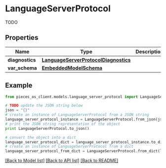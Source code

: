 # LanguageServerProtocol

TODO

## Properties
Name | Type | Description | Notes
------------ | ------------- | ------------- | -------------
**diagnostics** | [**LanguageServerProtocolDiagnostics**](LanguageServerProtocolDiagnostics.md) |  | [optional] 
**var_schema** | [**EmbeddedModelSchema**](EmbeddedModelSchema.md) |  | [optional] 

## Example

```python
from pieces_os_client.models.language_server_protocol import LanguageServerProtocol

# TODO update the JSON string below
json = "{}"
# create an instance of LanguageServerProtocol from a JSON string
language_server_protocol_instance = LanguageServerProtocol.from_json(json)
# print the JSON string representation of the object
print LanguageServerProtocol.to_json()

# convert the object into a dict
language_server_protocol_dict = language_server_protocol_instance.to_dict()
# create an instance of LanguageServerProtocol from a dict
language_server_protocol_from_dict = LanguageServerProtocol.from_dict(language_server_protocol_dict)
```
[[Back to Model list]](../README.md#documentation-for-models) [[Back to API list]](../README.md#documentation-for-api-endpoints) [[Back to README]](../README.md)


